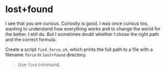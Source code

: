 # lost+found

<p data-story-username="aberonshin">I see that you are curious. Curiosity is good. I was once curious too, wanting to understand how everything works and to change the world for the better. I still do. But I sometimes doubt whether I chose the right path and the correct formula.</p>


Create a script `find_force.sh`, which prints the full path to a file with a filename `force` in `lost+found` directory.

> Use `find` command.
